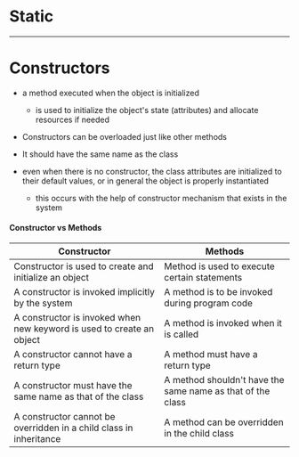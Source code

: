 # Static

---

# Constructors
- a method executed when the object is initialized
	- is used to initialize the object's state (attributes) and allocate resources if needed
- Constructors can be overloaded just like other methods 
- It should have the same name as the class 

- even when there is no constructor, the class attributes are initialized to their default values, or in general the object is properly instantiated
	- this occurs with the help of constructor mechanism that exists in the system 
#### Constructor vs Methods 

| **Constructor**                                                       | **Methods**                                                |
| --------------------------------------------------------------------- | ---------------------------------------------------------- |
| Constructor is used to create and initialize an object                | Method is used to execute certain statements               |
| A constructor is invoked implicitly by the system                     | A method is to be invoked during program code              |
| A constructor is invoked when new keyword is used to create an object | A method is invoked when it is called                      |
| A constructor cannot have a return type                               | A method must have a return type                           |
| A constructor must have the same name as that of the class            | A method shouldn't have the same name as that of the class |
| A constructor cannot be overridden in a child class in inheritance    | A method can be overridden in the child class              |

